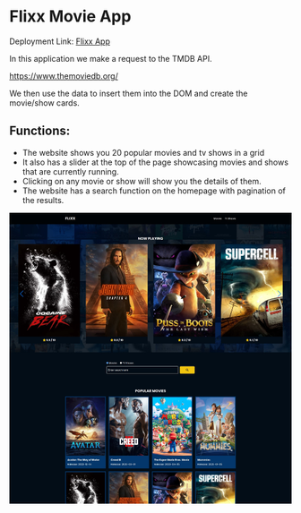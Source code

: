 # Flixx Movie App

Deployment Link: <a target=_blank href="https://imaginative-kashata-5d5e4b.netlify.app">Flixx App</a>

In this application we make a request to the TMDB API.

https://www.themoviedb.org/

We then use the data to insert them into the DOM and create
the movie/show cards.

## Functions:

- The website shows you 20 popular movies and tv shows in a grid
- It also has a slider at the top of the page showcasing movies and shows
  that are currently running.
- Clicking on any movie or show will show you the details of them.
- The website has a search function on the homepage with pagination of
  the results.

![Screenshot of the Homepage](/images/flixx_home.jpg)

